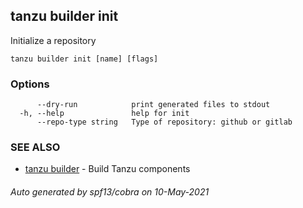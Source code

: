 ## tanzu builder init

Initialize a repository

```
tanzu builder init [name] [flags]
```

### Options

```
      --dry-run            print generated files to stdout
  -h, --help               help for init
      --repo-type string   Type of repository: github or gitlab
```

### SEE ALSO

* [tanzu builder](tanzu_builder.md)	 - Build Tanzu components

###### Auto generated by spf13/cobra on 10-May-2021
